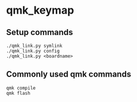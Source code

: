 # qmk_keymap

## Setup commands
```
./qmk_link.py symlink
./qmk_link.py config
./qmk_link.py <boardname>
```

## Commonly used qmk commands
```
qmk compile
qmk flash
```
